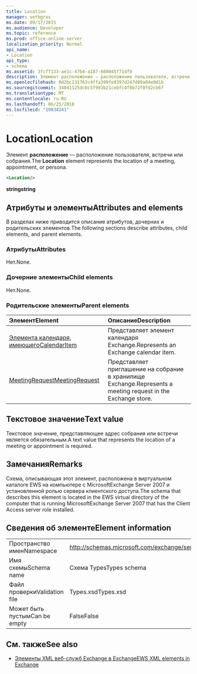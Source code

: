 ```yaml
---
title: Location
manager: sethgros
ms.date: 09/17/2015
ms.audience: Developer
ms.topic: reference
ms.prod: office-online-server
localization_priority: Normal
api_name:
- Location
api_type:
- schema
ms.assetid: 3fcf7133-ae1c-47b4-a187-660045f71df0
description: Элемент расположение — расположение пользователя, встречи или собрания.
ms.openlocfilehash: 0d2bc131763c4ffa399fe9397d247d89a84e0d1b
ms.sourcegitcommit: 34041125dc8c5f993b21cebfc4f8b72f0fd2cb6f
ms.translationtype: MT
ms.contentlocale: ru-RU
ms.lasthandoff: 06/25/2018
ms.locfileid: "19834241"
---
```

# <a name="location"></a><span data-ttu-id="a9442-103">Location</span><span class="sxs-lookup"><span data-stu-id="a9442-103">Location</span></span>

<span data-ttu-id="a9442-104">Элемент **расположение** — расположение пользователя, встречи или собрания.</span><span class="sxs-lookup"><span data-stu-id="a9442-104">The **Location** element represents the location of a meeting, appointment, or persona.</span></span> 
  
```xml
<Location/>
```

 <span data-ttu-id="a9442-105">**string**</span><span class="sxs-lookup"><span data-stu-id="a9442-105">**string**</span></span>
## <a name="attributes-and-elements"></a><span data-ttu-id="a9442-106">Атрибуты и элементы</span><span class="sxs-lookup"><span data-stu-id="a9442-106">Attributes and elements</span></span>

<span data-ttu-id="a9442-107">В разделах ниже приводится описание атрибутов, дочерних и родительских элементов.</span><span class="sxs-lookup"><span data-stu-id="a9442-107">The following sections describe attributes, child elements, and parent elements.</span></span>
  
### <a name="attributes"></a><span data-ttu-id="a9442-108">Атрибуты</span><span class="sxs-lookup"><span data-stu-id="a9442-108">Attributes</span></span>

<span data-ttu-id="a9442-109">Нет.</span><span class="sxs-lookup"><span data-stu-id="a9442-109">None.</span></span>
  
### <a name="child-elements"></a><span data-ttu-id="a9442-110">Дочерние элементы</span><span class="sxs-lookup"><span data-stu-id="a9442-110">Child elements</span></span>

<span data-ttu-id="a9442-111">Нет.</span><span class="sxs-lookup"><span data-stu-id="a9442-111">None.</span></span>
  
### <a name="parent-elements"></a><span data-ttu-id="a9442-112">Родительские элементы</span><span class="sxs-lookup"><span data-stu-id="a9442-112">Parent elements</span></span>

|<span data-ttu-id="a9442-113">**Элемент**</span><span class="sxs-lookup"><span data-stu-id="a9442-113">**Element**</span></span>|<span data-ttu-id="a9442-114">**Описание**</span><span class="sxs-lookup"><span data-stu-id="a9442-114">**Description**</span></span>|
|:-----|:-----|
|[<span data-ttu-id="a9442-115">Элемента календаря, имеющего</span><span class="sxs-lookup"><span data-stu-id="a9442-115">CalendarItem</span></span>](calendaritem.md) <br/> |<span data-ttu-id="a9442-116">Представляет элемент календаря Exchange.</span><span class="sxs-lookup"><span data-stu-id="a9442-116">Represents an Exchange calendar item.</span></span>  <br/> |
|[<span data-ttu-id="a9442-117">MeetingRequest</span><span class="sxs-lookup"><span data-stu-id="a9442-117">MeetingRequest</span></span>](meetingrequest.md) <br/> |<span data-ttu-id="a9442-118">Представляет приглашение на собрание в хранилище Exchange.</span><span class="sxs-lookup"><span data-stu-id="a9442-118">Represents a meeting request in the Exchange store.</span></span>  <br/> |
   
## <a name="text-value"></a><span data-ttu-id="a9442-119">Текстовое значение</span><span class="sxs-lookup"><span data-stu-id="a9442-119">Text value</span></span>

<span data-ttu-id="a9442-120">Текстовое значение, представляющее адрес собрания или встречи является обязательным.</span><span class="sxs-lookup"><span data-stu-id="a9442-120">A text value that represents the location of a meeting or appointment is required.</span></span>
  
## <a name="remarks"></a><span data-ttu-id="a9442-121">Замечания</span><span class="sxs-lookup"><span data-stu-id="a9442-121">Remarks</span></span>

<span data-ttu-id="a9442-122">Схема, описывающая этот элемент, расположена в виртуальном каталоге EWS на компьютере с MicrosoftExchange Server 2007 и установленной ролью сервера клиентского доступа.</span><span class="sxs-lookup"><span data-stu-id="a9442-122">The schema that describes this element is located in the EWS virtual directory of the computer that is running MicrosoftExchange Server 2007 that has the Client Access server role installed.</span></span>
  
## <a name="element-information"></a><span data-ttu-id="a9442-123">Сведения об элементе</span><span class="sxs-lookup"><span data-stu-id="a9442-123">Element information</span></span>

|||
|:-----|:-----|
|<span data-ttu-id="a9442-124">Пространство имен</span><span class="sxs-lookup"><span data-stu-id="a9442-124">Namespace</span></span>  <br/> |http://schemas.microsoft.com/exchange/services/2006/types  <br/> |
|<span data-ttu-id="a9442-125">Имя схемы</span><span class="sxs-lookup"><span data-stu-id="a9442-125">Schema name</span></span>  <br/> |<span data-ttu-id="a9442-126">Схема Types</span><span class="sxs-lookup"><span data-stu-id="a9442-126">Types schema</span></span>  <br/> |
|<span data-ttu-id="a9442-127">Файл проверки</span><span class="sxs-lookup"><span data-stu-id="a9442-127">Validation file</span></span>  <br/> |<span data-ttu-id="a9442-128">Types.xsd</span><span class="sxs-lookup"><span data-stu-id="a9442-128">Types.xsd</span></span>  <br/> |
|<span data-ttu-id="a9442-129">Может быть пустым</span><span class="sxs-lookup"><span data-stu-id="a9442-129">Can be empty</span></span>  <br/> |<span data-ttu-id="a9442-130">False</span><span class="sxs-lookup"><span data-stu-id="a9442-130">False</span></span>  <br/> |
   
## <a name="see-also"></a><span data-ttu-id="a9442-131">См. также</span><span class="sxs-lookup"><span data-stu-id="a9442-131">See also</span></span>



- [<span data-ttu-id="a9442-132">Элементы XML веб-служб Exchange в Exchange</span><span class="sxs-lookup"><span data-stu-id="a9442-132">EWS XML elements in Exchange</span></span>](ews-xml-elements-in-exchange.md)

